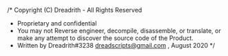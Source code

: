 /* Copyright (C) Dreadrith - All Rights Reserved
 * Proprietary and confidential
 * You may not Reverse engineer, decompile, disassemble, or translate, or make any attempt to discover the source code of the Product.
 * Written by Dreadrith#3238 <dreadscripts@gmail.com> , August 2020
 */